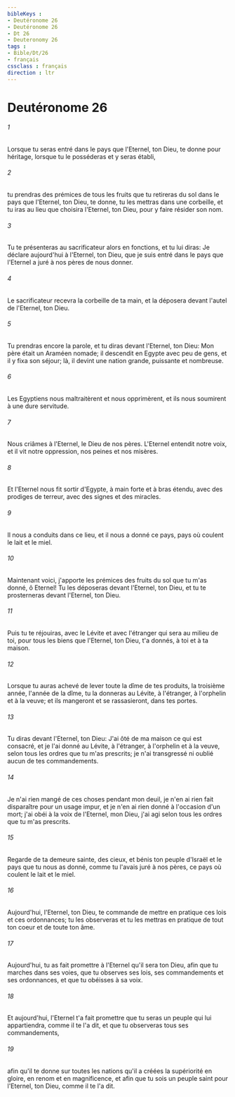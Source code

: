 ```yaml
---
bibleKeys : 
- Deutéronome 26
- Deutéronome 26
- Dt 26
- Deuteronomy 26
tags : 
- Bible/Dt/26
- français
cssclass : français
direction : ltr
---
```


# Deutéronome 26

###### 1
Lorsque tu seras entré dans le pays que l'Eternel, ton Dieu, te donne pour héritage, lorsque tu le posséderas et y seras établi,
###### 2
tu prendras des prémices de tous les fruits que tu retireras du sol dans le pays que l'Eternel, ton Dieu, te donne, tu les mettras dans une corbeille, et tu iras au lieu que choisira l'Eternel, ton Dieu, pour y faire résider son nom.
###### 3
Tu te présenteras au sacrificateur alors en fonctions, et tu lui diras: Je déclare aujourd'hui à l'Eternel, ton Dieu, que je suis entré dans le pays que l'Eternel a juré à nos pères de nous donner.
###### 4
Le sacrificateur recevra la corbeille de ta main, et la déposera devant l'autel de l'Eternel, ton Dieu.
###### 5
Tu prendras encore la parole, et tu diras devant l'Eternel, ton Dieu: Mon père était un Araméen nomade; il descendit en Egypte avec peu de gens, et il y fixa son séjour; là, il devint une nation grande, puissante et nombreuse.
###### 6
Les Egyptiens nous maltraitèrent et nous opprimèrent, et ils nous soumirent à une dure servitude.
###### 7
Nous criâmes à l'Eternel, le Dieu de nos pères. L'Eternel entendit notre voix, et il vit notre oppression, nos peines et nos misères.
###### 8
Et l'Eternel nous fit sortir d'Egypte, à main forte et à bras étendu, avec des prodiges de terreur, avec des signes et des miracles.
###### 9
Il nous a conduits dans ce lieu, et il nous a donné ce pays, pays où coulent le lait et le miel.
###### 10
Maintenant voici, j'apporte les prémices des fruits du sol que tu m'as donné, ô Eternel! Tu les déposeras devant l'Eternel, ton Dieu, et tu te prosterneras devant l'Eternel, ton Dieu.
###### 11
Puis tu te réjouiras, avec le Lévite et avec l'étranger qui sera au milieu de toi, pour tous les biens que l'Eternel, ton Dieu, t'a donnés, à toi et à ta maison.
###### 12
Lorsque tu auras achevé de lever toute la dîme de tes produits, la troisième année, l'année de la dîme, tu la donneras au Lévite, à l'étranger, à l'orphelin et à la veuve; et ils mangeront et se rassasieront, dans tes portes.
###### 13
Tu diras devant l'Eternel, ton Dieu: J'ai ôté de ma maison ce qui est consacré, et je l'ai donné au Lévite, à l'étranger, à l'orphelin et à la veuve, selon tous les ordres que tu m'as prescrits; je n'ai transgressé ni oublié aucun de tes commandements.
###### 14
Je n'ai rien mangé de ces choses pendant mon deuil, je n'en ai rien fait disparaître pour un usage impur, et je n'en ai rien donné à l'occasion d'un mort; j'ai obéi à la voix de l'Eternel, mon Dieu, j'ai agi selon tous les ordres que tu m'as prescrits.
###### 15
Regarde de ta demeure sainte, des cieux, et bénis ton peuple d'Israël et le pays que tu nous as donné, comme tu l'avais juré à nos pères, ce pays où coulent le lait et le miel.
###### 16
Aujourd'hui, l'Eternel, ton Dieu, te commande de mettre en pratique ces lois et ces ordonnances; tu les observeras et tu les mettras en pratique de tout ton coeur et de toute ton âme.
###### 17
Aujourd'hui, tu as fait promettre à l'Eternel qu'il sera ton Dieu, afin que tu marches dans ses voies, que tu observes ses lois, ses commandements et ses ordonnances, et que tu obéisses à sa voix.
###### 18
Et aujourd'hui, l'Eternel t'a fait promettre que tu seras un peuple qui lui appartiendra, comme il te l'a dit, et que tu observeras tous ses commandements,
###### 19
afin qu'il te donne sur toutes les nations qu'il a créées la supériorité en gloire, en renom et en magnificence, et afin que tu sois un peuple saint pour l'Eternel, ton Dieu, comme il te l'a dit.
